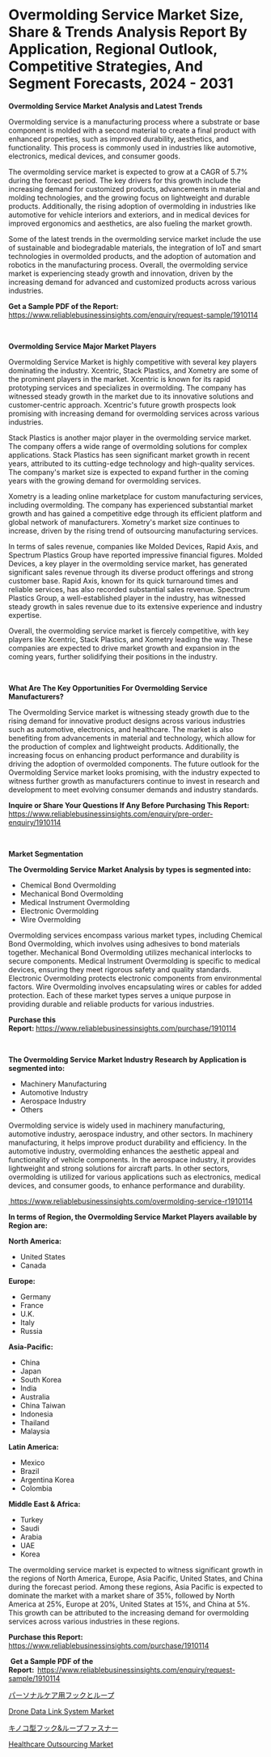 <p><h1>Overmolding Service Market Size, Share & Trends Analysis Report By Application, Regional Outlook, Competitive Strategies, And Segment Forecasts, 2024 - 2031</h1></p><p><strong>Overmolding Service Market Analysis and Latest Trends</strong></p>
<p><p>Overmolding service is a manufacturing process where a substrate or base component is molded with a second material to create a final product with enhanced properties, such as improved durability, aesthetics, and functionality. This process is commonly used in industries like automotive, electronics, medical devices, and consumer goods.</p><p>The overmolding service market is expected to grow at a CAGR of 5.7% during the forecast period. The key drivers for this growth include the increasing demand for customized products, advancements in material and molding technologies, and the growing focus on lightweight and durable products. Additionally, the rising adoption of overmolding in industries like automotive for vehicle interiors and exteriors, and in medical devices for improved ergonomics and aesthetics, are also fueling the market growth.</p><p>Some of the latest trends in the overmolding service market include the use of sustainable and biodegradable materials, the integration of IoT and smart technologies in overmolded products, and the adoption of automation and robotics in the manufacturing process. Overall, the overmolding service market is experiencing steady growth and innovation, driven by the increasing demand for advanced and customized products across various industries.</p></p>
<p><strong>Get a Sample PDF of the Report:&nbsp;</strong> <a href="https://www.reliablebusinessinsights.com/enquiry/request-sample/1910114">https://www.reliablebusinessinsights.com/enquiry/request-sample/1910114</a></p>
<p>&nbsp;</p>
<p><strong>Overmolding Service Major Market Players</strong></p>
<p><p>Overmolding Service Market is highly competitive with several key players dominating the industry. Xcentric, Stack Plastics, and Xometry are some of the prominent players in the market. Xcentric is known for its rapid prototyping services and specializes in overmolding. The company has witnessed steady growth in the market due to its innovative solutions and customer-centric approach. Xcentric's future growth prospects look promising with increasing demand for overmolding services across various industries.</p><p>Stack Plastics is another major player in the overmolding service market. The company offers a wide range of overmolding solutions for complex applications. Stack Plastics has seen significant market growth in recent years, attributed to its cutting-edge technology and high-quality services. The company's market size is expected to expand further in the coming years with the growing demand for overmolding services.</p><p>Xometry is a leading online marketplace for custom manufacturing services, including overmolding. The company has experienced substantial market growth and has gained a competitive edge through its efficient platform and global network of manufacturers. Xometry's market size continues to increase, driven by the rising trend of outsourcing manufacturing services.</p><p>In terms of sales revenue, companies like Molded Devices, Rapid Axis, and Spectrum Plastics Group have reported impressive financial figures. Molded Devices, a key player in the overmolding service market, has generated significant sales revenue through its diverse product offerings and strong customer base. Rapid Axis, known for its quick turnaround times and reliable services, has also recorded substantial sales revenue. Spectrum Plastics Group, a well-established player in the industry, has witnessed steady growth in sales revenue due to its extensive experience and industry expertise.</p><p>Overall, the overmolding service market is fiercely competitive, with key players like Xcentric, Stack Plastics, and Xometry leading the way. These companies are expected to drive market growth and expansion in the coming years, further solidifying their positions in the industry.</p></p>
<p>&nbsp;</p>
<p><strong>What Are The Key Opportunities For Overmolding Service Manufacturers?</strong></p>
<p><p>The Overmolding Service market is witnessing steady growth due to the rising demand for innovative product designs across various industries such as automotive, electronics, and healthcare. The market is also benefiting from advancements in material and technology, which allow for the production of complex and lightweight products. Additionally, the increasing focus on enhancing product performance and durability is driving the adoption of overmolded components. The future outlook for the Overmolding Service market looks promising, with the industry expected to witness further growth as manufacturers continue to invest in research and development to meet evolving consumer demands and industry standards.</p></p>
<p><strong>Inquire or Share Your Questions If Any Before Purchasing This Report:</strong> <a href="https://www.reliablebusinessinsights.com/enquiry/pre-order-enquiry/1910114">https://www.reliablebusinessinsights.com/enquiry/pre-order-enquiry/1910114</a></p>
<p>&nbsp;</p>
<p><strong>Market Segmentation</strong></p>
<p><strong>The Overmolding Service Market Analysis by types is segmented into:</strong></p>
<p><ul><li>Chemical Bond Overmolding</li><li>Mechanical Bond Overmolding</li><li>Medical Instrument Overmolding</li><li>Electronic Overmolding</li><li>Wire Overmolding</li></ul></p>
<p><p>Overmolding services encompass various market types, including Chemical Bond Overmolding, which involves using adhesives to bond materials together. Mechanical Bond Overmolding utilizes mechanical interlocks to secure components. Medical Instrument Overmolding is specific to medical devices, ensuring they meet rigorous safety and quality standards. Electronic Overmolding protects electronic components from environmental factors. Wire Overmolding involves encapsulating wires or cables for added protection. Each of these market types serves a unique purpose in providing durable and reliable products for various industries.</p></p>
<p><strong>Purchase this Report:&nbsp;</strong><a href="https://www.reliablebusinessinsights.com/purchase/1910114">https://www.reliablebusinessinsights.com/purchase/1910114</a></p>
<p>&nbsp;</p>
<p><strong>The Overmolding Service Market Industry Research by Application is segmented into:</strong></p>
<p><ul><li>Machinery Manufacturing</li><li>Automotive Industry</li><li>Aerospace Industry</li><li>Others</li></ul></p>
<p><p>Overmolding service is widely used in machinery manufacturing, automotive industry, aerospace industry, and other sectors. In machinery manufacturing, it helps improve product durability and efficiency. In the automotive industry, overmolding enhances the aesthetic appeal and functionality of vehicle components. In the aerospace industry, it provides lightweight and strong solutions for aircraft parts. In other sectors, overmolding is utilized for various applications such as electronics, medical devices, and consumer goods, to enhance performance and durability.</p></p>
<p><a href="https://www.reliablebusinessinsights.com/overmolding-service-r1910114">&nbsp;https://www.reliablebusinessinsights.com/overmolding-service-r1910114</a></p>
<p><strong>In terms of Region, the Overmolding Service Market Players available by Region are:</strong></p>
<p>
    <p> <strong> North America: </strong>
        <ul>
            <li>United States</li>
            <li>Canada</li>
        </ul>
        </p> 
    <p> <strong> Europe: </strong>
        <ul>
            <li>Germany</li>
            <li>France</li>
            <li>U.K.</li>
            <li>Italy</li>
            <li>Russia</li>
        </ul>
        </p> 
    <p> <strong> Asia-Pacific: </strong>
        <ul>
            <li>China</li>
            <li>Japan</li>
            <li>South Korea</li>
            <li>India</li>
            <li>Australia</li>
            <li>China Taiwan</li>
            <li>Indonesia</li>
            <li>Thailand</li>
            <li>Malaysia</li>
        </ul>
        </p> 
    <p> <strong> Latin America: </strong>
        <ul>
            <li>Mexico</li>
            <li>Brazil</li>
            <li>Argentina Korea</li>
            <li>Colombia</li>
        </ul>
        </p> 
    <p> <strong> Middle East & Africa: </strong>
        <ul>
            <li>Turkey</li>
            <li>Saudi</li>
            <li>Arabia</li>
            <li>UAE</li>
            <li>Korea</li>
        </ul>
    </p>
    </p>
<p><p>The overmolding service market is expected to witness significant growth in the regions of North America, Europe, Asia Pacific, United States, and China during the forecast period. Among these regions, Asia Pacific is expected to dominate the market with a market share of 35%, followed by North America at 25%, Europe at 20%, United States at 15%, and China at 5%. This growth can be attributed to the increasing demand for overmolding services across various industries in these regions.</p></p>
<p><strong>Purchase this Report: </strong><a href="https://www.reliablebusinessinsights.com/purchase/1910114">https://www.reliablebusinessinsights.com/purchase/1910114</a></p>
<p>&nbsp;<strong>Get a Sample PDF of the Report:&nbsp;&nbsp;</strong><a href="https://www.reliablebusinessinsights.com/enquiry/request-sample/1910114">https://www.reliablebusinessinsights.com/enquiry/request-sample/1910114</a></p>
<p><strong></strong></p>
<p><p><a href="https://github.com/AdellaPrice2023/Market-Research-Report-List-2/blob/main/4403528180613.md">パーソナルケア用フックとループ</a></p><p><a href="https://github.com/goodweq44/Market-Research-Report-List-1/blob/main/drone-data-link-system-market.md">Drone Data Link System Market</a></p><p><a href="https://github.com/AbigaleHuel/Market-Research-Report-List-1/blob/main/8027533180614.md">キノコ型フック&ループファスナー</a></p><p><a href="https://github.com/ajohirul8010/Market-Research-Report-List-1/blob/main/healthcare-outsourcing-market.md">Healthcare Outsourcing Market</a></p></p>